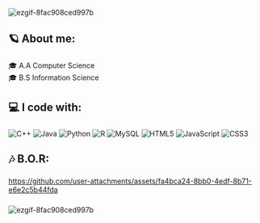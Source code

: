 
![ezgif-8fac908ced997b](https://github.com/user-attachments/assets/df99bd75-5f66-4c9f-8438-a091416bab76)

###

<h2 align="left">🪐 About me:</h2>

###

<p align="left">🎓 A.A Computer Science<br>🎓 B.S Information Science</p>

###

<h2 align="left">💻 I code with:</h2>

###

![C++](https://img.shields.io/badge/c++-%2300599C.svg?style=flat&logo=c%2B%2B&logoColor=white) ![Java](https://img.shields.io/badge/java-%23ED8B00.svg?style=flat&logo=openjdk&logoColor=white) ![Python](https://img.shields.io/badge/python-3670A0?style=flat&logo=python&logoColor=ffdd54) ![R](https://img.shields.io/badge/r-%23276DC3.svg?style=flat&logo=r&logoColor=white) ![MySQL](https://img.shields.io/badge/mysql-4479A1.svg?style=flat&logo=mysql&logoColor=white) ![HTML5](https://img.shields.io/badge/html5-%23E34F26.svg?style=flat&logo=html5&logoColor=white) ![JavaScript](https://img.shields.io/badge/javascript-%23323330.svg?style=flat&logo=javascript&logoColor=%23F7DF1E) ![CSS3](https://img.shields.io/badge/css3-%231572B6.svg?style=flat&logo=css3&logoColor=white)


###

<h2 align="left">🎶 B.O.R:</h2>

###

https://github.com/user-attachments/assets/fa4bca24-8bb0-4edf-8b71-e6e2c5b44fda

###

![ezgif-8fac908ced997b](https://github.com/user-attachments/assets/df99bd75-5f66-4c9f-8438-a091416bab76)





